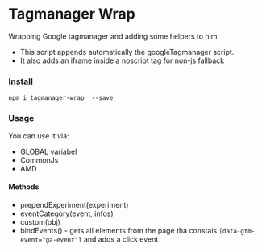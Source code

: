 # Tagmanager Wrap

Wrapping Google tagmanager and adding some helpers to him
* This script appends automatically the googleTagmanager script.
* It also adds an iframe inside a noscript tag for non-js fallback

### Install
`npm i tagmanager-wrap  --save`

### Usage

You can use it via:
* GLOBAL variabel
* CommonJs
* AMD


#### Methods
* prependExperiment(experiment)
* eventCategory(event, infos)
* custom(obj)
* bindEvents() - gets all elements from the page tha constais `[data-gtm-event="ga-event"]` and adds a click event
